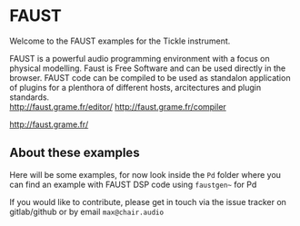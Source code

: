 # FAUST

Welcome to the FAUST examples for the Tickle instrument.

FAUST is a powerful audio programming environment with a focus on physical modelling. Faust is Free Software and can be used directly in the browser. FAUST code can be compiled to be used as standalon application of plugins for a plenthora of different hosts, arcitectures and plugin standards.  
http://faust.grame.fr/editor/ http://faust.grame.fr/compiler

http://faust.grame.fr/


## About these examples

Here will be some examples, for now look inside the `Pd` folder where you can find an example with FAUST DSP code using `faustgen~` for Pd

If you would like to contribute, please get in touch via the issue tracker on gitlab/github or by email `max@chair.audio`

